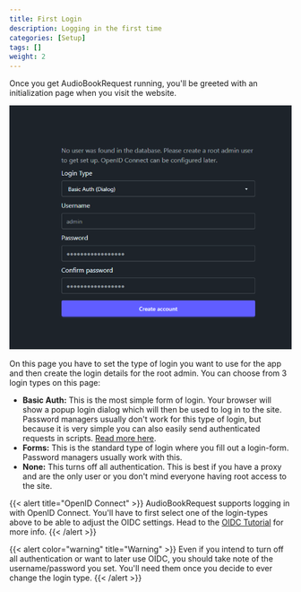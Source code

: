 ```yaml
---
title: First Login
description: Logging in the first time
categories: [Setup]
tags: []
weight: 2
---
```


Once you get AudioBookRequest running, you'll be greeted with an initialization
page when you visit the website.

![Login Page](login.png)

On this page you have to set the type of login you want to use for the app and
then create the login details for the root admin. You can choose from 3 login
types on this page:

- **Basic Auth:** This is the most simple form of login. Your browser will show
  a popup login dialog which will then be used to log in to the site. Password
  managers usually don't work for this type of login, but because it is very
  simple you can also easily send authenticated requests in scripts.
  [Read more here](https://en.wikipedia.org/wiki/Basic_access_authentication).
- **Forms:** This is the standard type of login where you fill out a login-form.
  Password managers usually work with this.
- **None:** This turns off all authentication. This is best if you have a proxy
  and are the only user or you don't mind everyone having root access to the
  site.

{{< alert title="OpenID Connect" >}} AudioBookRequest supports logging in with
OpenID Connect. You'll have to first select one of the login-types above to be
able to adjust the OIDC settings. Head to the
[OIDC Tutorial](../../tutorials/oidc) for more info. {{< /alert >}}

{{< alert color="warning" title="Warning" >}} Even if you intend to turn off all
authentication or want to later use OIDC, you should take note of the
username/password you set. You'll need them once you decide to ever change the
login type. {{< /alert >}}
